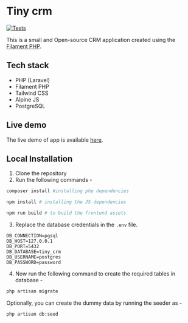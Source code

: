 # Tiny crm

[![Tests](https://github.com/frikishaan/tiny-crm/actions/workflows/run-tests.yml/badge.svg?branch=main)](https://github.com/frikishaan/tiny-crm/actions/workflows/run-tests.yml)

This is a small and Open-source CRM application created using the [Filament PHP](https://filamentphp.com/).

## Tech stack

-   PHP (Laravel)
-   Filament PHP
-   Tailwind CSS
-   Alpine JS
-   PostgreSQL

## Live demo

The live demo of app is available [here](https://tiny-crm.frikishaan.com/).

## Local Installation

1. Clone the repository
2. Run the following commands -

```bash
composer install #installing php dependencies

npm install # installing the JS dependencies

npm run build # to build the frontend assets
```

3. Replace the database credentials in the `.env` file.

```
DB_CONNECTION=pgsql
DB_HOST=127.0.0.1
DB_PORT=5432
DB_DATABASE=tiny_crm
DB_USERNAME=postgres
DB_PASSWORD=password
```

4. Now run the following command to create the required tables in database -

```bash
php artisan migrate
```

Optionally, you can create the dummy data by running the seeder as -

```bash
php artisan db:seed
```

<!--
## Need Consultancy?
If you need help customizing this application or want to create your own application like this, contact me [here](https://www.upwork.com/services/product/consulting-hr-a-customer-crm-software-1651120102232907776?ref=project_share).
-->
